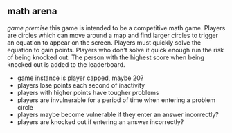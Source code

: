 ## math arena

*game premise*
this game is intended to be a competitive math game. Players are circles which can move around a map and find
larger circles to trigger an equation to appear on the screen. Players must quickly solve the equation to gain points.
Players who don't solve it quick enough run the risk of being knocked out. The person with the highest score when
being knocked out is added to the leaderboard.

* game instance is player capped, maybe 20?
* players lose points each second of inactivity
* players with higher points have tougher problems
* players are invulnerable for a period of time when entering a problem circle
* players maybe become vulnerable if they enter an answer incorrectly?
* players are knocked out if entering an answer incorrectly?
